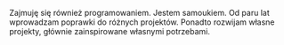 Zajmuję się również programowaniem. Jestem samoukiem. Od paru lat wprowadzam poprawki do różnych projektów. Ponadto rozwijam własne projekty, głównie zainspirowane własnymi potrzebami.